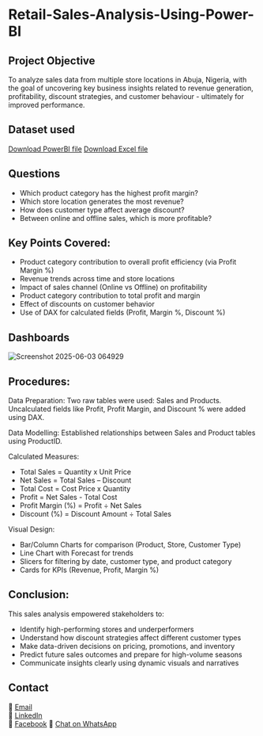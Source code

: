 # Retail-Sales-Analysis-Using-Power-BI

## Project Objective
To analyze sales data from multiple store locations in Abuja, Nigeria, with the goal of uncovering key business insights related to revenue generation, profitability, discount strategies, and customer behaviour - ultimately for improved performance.

## Dataset used
[Download PowerBI file](https://github.com/Godswill1234/Retail-Sales-Analysis-Using-Power-BI/raw/refs/heads/main/Sales%20Analysis.pbix)
[Download Excel file](https://github.com/Godswill1234/Retail-Sales-Analysis-Using-Power-BI/raw/refs/heads/main/Sales%20Table.xlsx)

## Questions
- Which product category has the highest profit margin?				
- Which store location generates the most revenue?				
- How does customer type affect average discount?				
- Between online and offline sales, which is more profitable?				

## Key Points Covered:
-	Product category contribution to overall profit efficiency (via Profit Margin %)
-	Revenue trends across time and store locations
-	Impact of sales channel (Online vs Offline) on profitability
-	Product category contribution to total profit and margin
-	Effect of discounts on customer behavior
-	Use of DAX for calculated fields (Profit, Margin %, Discount %)

## Dashboards
![Screenshot 2025-06-03 064929](https://github.com/user-attachments/assets/247c46a5-5c80-43a0-8416-9db413d1e57d)


## Procedures:
Data Preparation:
Two raw tables were used: Sales and Products.
Uncalculated fields like Profit, Profit Margin, and Discount % were added using DAX.

Data Modelling:
Established relationships between Sales and Product tables using ProductID.

Calculated Measures:
-	Total Sales = Quantity x Unit Price
-	Net Sales = Total Sales – Discount
-	Total Cost = Cost Price x Quantity
-	Profit = Net Sales - Total Cost
-	Profit Margin (%) = Profit ÷ Net Sales
-	Discount (%) = Discount Amount ÷ Total Sales

Visual Design:
-	Bar/Column Charts for comparison (Product, Store, Customer Type)
-	Line Chart with Forecast for trends
-	Slicers for filtering by date, customer type, and product category
-	Cards for KPIs (Revenue, Profit, Margin %)


## Conclusion:
This sales analysis empowered stakeholders to:
-	Identify high-performing stores and underperformers
-	Understand how discount strategies affect different customer types
-	Make data-driven decisions on pricing, promotions, and inventory
-	Predict future sales outcomes and prepare for high-volume seasons
-	Communicate insights clearly using dynamic visuals and narratives

## Contact
📧 [Email](mailto:godswill@example.com)  
🔗 [LinkedIn](https://www.linkedin.com/in/godswill)  
🔵 [Facebook](https://www.facebook.com/godswill)
💬 [Chat on WhatsApp](https://wa.me/2348102840145)  
